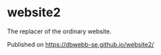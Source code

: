 # website2

The replacer of the ordinary website.

Published on https://dbwebb-se.github.io/website2/
